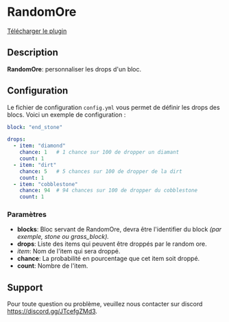 # RandomOre
[Télécharger le plugin](https://github.com/nephelia-shop/RandomOre/raw/main/RandomOre.phar)

## Description
**RandomOre**: personnaliser les drops d'un bloc. 

## Configuration
Le fichier de configuration `config.yml` vous permet de définir les drops des blocs. Voici un exemple de configuration :
```yaml
block: "end_stone"

drops:
  - item: "diamond"
    chance: 1   # 1 chance sur 100 de dropper un diamant
    count: 1
  - item: "dirt"
    chance: 5   # 5 chances sur 100 de dropper de la dirt
    count: 1
  - item: "cobblestone"
    chance: 94  # 94 chances sur 100 de dropper du cobblestone
    count: 1
```

### Paramètres
- **blocks**: Bloc servant de RandomOre, devra être l'identifier du block _(par exemple, stone ou grass_block)._
- **drops**: Liste des items qui peuvent être droppés par le random ore.
- *item*: Nom de l'item qui sera droppé.
- **chance**: La probabilité en pourcentage que cet item soit droppé.
- **count**: Nombre de l'item.

## Support
Pour toute question ou problème, veuillez nous contacter sur discord https://discord.gg/JTcefgZMd3.
